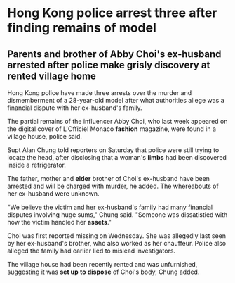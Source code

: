 # Hong Kong **police** **arrest** three after finding **remains** of **model**

## **Parents** and brother of Abby Choi's ex-husband arrested after police make **grisly** discovery at rented village home

Hong Kong police have made three arrests over the murder and dismemberment of a 28-year-old model after what authorities allege was a financial dispute with her ex-husband's family.

The partial remains of the influencer Abby Choi, who last week appeared on the digital cover of L'Officiel Monaco **fashion** magazine, were found in a village house, police said.

Supt Alan Chung told reporters on Saturday that police were still trying to locate the head, after disclosing that a woman's **limbs** had been discovered inside a refrigerator.

The father, mother and **elder** brother of Choi's ex-husband have been arrested and will be charged with murder, he added. The whereabouts of her ex-husband were unknown.

"We believe the victim and her ex-husband's family had many financial disputes involving huge sums," Chung said. "Someone was dissatistied with how the victim handled her **assets**."

Choi was first reported missing on Wednesday. She was allegedly last seen by her ex-husband's brother, who also worked as her chauffeur. Police also alleged the family had earlier lied to mislead investigators.

The village house had been recently rented and was unfurnished, suggesting it was **set up** **to dispose** of Choi's body, Chung added. 